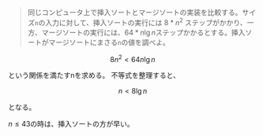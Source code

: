 <!--
<script type="text/javascript" async
  src="https://cdnjs.cloudflare.com/ajax/libs/mathjax/2.7.7/MathJax.js?config=TeX-MML-AM_CHTML">
</script>
-->
> 同じコンピュータ上で挿入ソートとマージソートの実装を比較する。サイズ`n`の入力に対して、挿入ソートの実行には $8*n^2$ ステップがかかり、一方、マージソートの実行には、$64*n \lg n$ステップかかるとする。挿入ソートがマージソートにまさる`n`の値を調べよ。

$$
8n^2 < 64n \lg n
$$

という関係を満たすnを求める。
不等式を整理すると、

$$
n < 8 \lg n
$$

となる。

$n \leq 43$の時は、挿入ソートの方が早い。